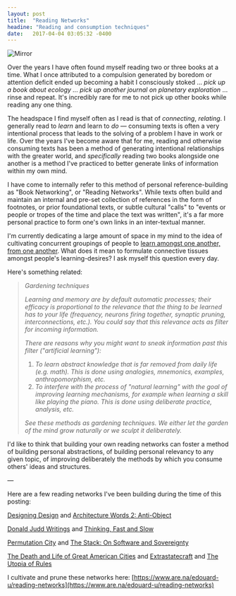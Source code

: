 ```yaml
---
layout: post
title:  "Reading Networks"
headine: "Reading and consumption techniques"
date:   2017-04-04 03:05:32 -0400
---
```


![Mirror](https://d2w9rnfcy7mm78.cloudfront.net/941161/original_2ef7bcdf8eca5bd4d238fd2ddc4381e9.png)

Over the years I have often found myself reading two or three books at a time. What I once attributed to a compulsion generated by boredom or attention deficit ended up becoming a habit I consciously stoked ... _pick up a book about ecology ... pick up another journal on planetary exploration_ ... rinse and repeat. It's incredibly rare for me to not pick up other books while reading any one thing.

The headspace I find myself often as I read is that of _connecting_, _relating_. I generally read to _learn_ and learn to _do_ — consuming texts is often a very intentional process that leads to the solving of a problem I have in work or life. Over the years I've become aware that for me, reading and otherwise consuming texts has been a method of generating intentional relationships with the greater world, and _specifically_ reading two books alongside one another is a method I've practiced to better generate links of information within my own mind.

I have come to internally refer to this method of personal reference-building as "Book Networking", or "Reading Networks". While texts often build and maintain an internal and pre-set collection of references in the form of footnotes, or prior foundational texts, or subtle cultural "calls" to "events or people or tropes of the time and place the text was written", it's a far more personal practice to form one's own links in an inter-textual manner.

I'm currently dedicating a large amount of space in my mind to the idea of cultivating concurrent groupings of people to [learn amongst one another, from one another](http://learning-gardens.co). What does it mean to formulate connective tissues amongst people's learning-desires? I ask myself this question every day.

Here's something related:

> _Gardening techniques_
>
> _Learning and memory are by default automatic processes; their efficacy is proportional to the relevance that the thing to be learned has to your life (frequency, neurons firing together, synaptic pruning, interconnections, etc.). You could say that this relevance acts as filter for incoming information._
>
> _There are reasons why you might want to sneak information past this filter ("artificial learning"):_
>
> 1. _To learn abstract knowledge that is far removed from daily life (e.g. math). This is done using analogies, mnemonics, examples, anthropomorphism, etc._
> 2. _To interfere with the process of "natural learning" with the goal of improving learning mechanisms, for example when learning a skill like playing the piano. This is done using deliberate practice, analysis, etc._
>
> _See these methods as gardening techniques. We either let the garden of the mind grow naturally or we sculpt it deliberately._

I'd like to think that building your own reading networks can foster a method of building personal abstractions, of building personal relevancy to any given topic, of improving deliberately the methods by which you consume others' ideas and structures.

—

Here are a few reading networks I've been building during the time of this posting:

[Designing Design](https://www.are.na/edouard-u/designing-design) and [Architecture Words 2: Anti-Object](https://www.are.na/edouard-u/architecture-words-2-anti-object)

[Donald Judd Writings](https://www.are.na/edouard-u/donald-judd-writings) and [Thinking, Fast and Slow](https://www.are.na/edouard-u/thinking-fast-and-slow)

[Permutation City](https://www.are.na/edouard-u/permutation-city) and [The Stack: On Software and Sovereignty](https://www.are.na/edouard-u/the-stack-on-software-and-sovereignty)

[The Death and Life of Great American Cities](https://www.are.na/edouard-u/the-death-and-life-of-great-american-cities) and [Extrastatecraft](https://www.are.na/edouard-u/extrastatecraft) and [The Utopia of Rules](https://www.are.na/edouard-u/the-utopia-of-rules)

I cultivate and prune these networks here: [https://www.are.na/edouard-u/reading-networks](https://www.are.na/edouard-u/reading-networks)
